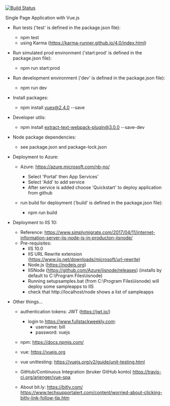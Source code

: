 [![Build Status](https://travis-ci.org/arienger/vue-spa.svg?branch=master)](https://travis-ci.org/arienger/vue-spa)

Single Page Application with Vue.js



* Run tests ('test' is defined in the package.json file):
  * npm test
  * using Karma (https://karma-runner.github.io/4.0/index.html)

* Run simulated prod environment ('start:prod' is defined in the package.json file):
  * npm run start:prod

* Run development environment ('dev' is defined in the package.json file):
  * npm run dev

* Install packages:
  * npm install vuex@2.4.0 --save

* Developer utils:
  * npm install extract-text-webpack-plugin@3.0.0 --save-dev

* Node package dependencies:
  * see package.json and package-lock.json

* Deployment to Azure:
  * Azure: https://azure.microsoft.com/nb-no/
    * Select 'Portal' then App Services'
    * Select 'Add' to add service
    * After service is added choose 'Quickstart' to deploy application from github

  * run build for deployment ('build' is defined in the package.json file):
    * npm run build

* Deployment to IIS 10:
  * Reference: https://www.simplymigrate.com/2017/04/11/internet-information-server-iis-node-js-in-producton-iisnode/
  * Pre-requisites:
    * IIS 10.0
    * IIS URL Rewrite extension (https://www.iis.net/downloads/microsoft/url-rewrite)
    * Node.js (https://nodejs.org)
    * IISNode (https://github.com/Azure/iisnode/releases) (installs by default to C:\Program Files\iisnode)
    * Running setupsamples.bat (from C:\Program Files\iisnode) will deploy some sampleapps to IIS
    * check that http://localhost/node shows a list of sampleapps


* Other things...
  * authentication tokens: JWT (https://jwt.io/)
    * login to  https://www.fullstackweekly.com:
      * username: bill
      * password: vuejs

  * npm: https://docs.npmjs.com/
  * vue: https://vuejs.org
  * vue unittesting: https://vuejs.org/v2/guide/unit-testing.html
  * GitHub/Continuous Integration (bruker GitHub konto)
https://travis-ci.org/arienger/vue-spa
  * About bit.ly: https://bitly.com/
https://www.techsupportalert.com/content/worried-about-clicking-bitly-link-follow-tip.htm

